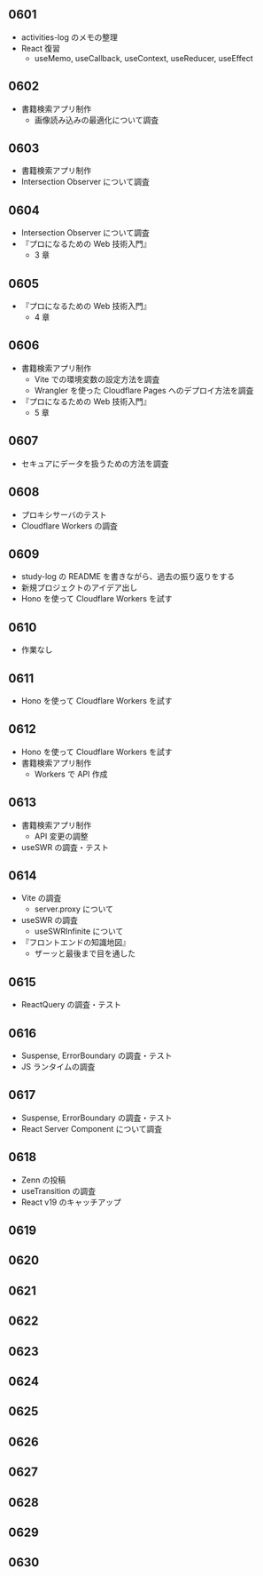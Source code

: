 ## 0601

- activities-log のメモの整理
- React 復習
  - useMemo, useCallback, useContext, useReducer, useEffect

## 0602

- 書籍検索アプリ制作
  - 画像読み込みの最適化について調査

## 0603

- 書籍検索アプリ制作
- Intersection Observer について調査

## 0604

- Intersection Observer について調査
- 『プロになるための Web 技術入門』
  - 3 章

## 0605

- 『プロになるための Web 技術入門』
  - 4 章

## 0606

- 書籍検索アプリ制作
  - Vite での環境変数の設定方法を調査
  - Wrangler を使った Cloudflare Pages へのデプロイ方法を調査
- 『プロになるための Web 技術入門』
  - 5 章

## 0607

- セキュアにデータを扱うための方法を調査

## 0608

- プロキシサーバのテスト
- Cloudflare Workers の調査

## 0609

- study-log の README を書きながら、過去の振り返りをする
- 新規プロジェクトのアイデア出し
- Hono を使って Cloudflare Workers を試す

## 0610

- 作業なし

## 0611

- Hono を使って Cloudflare Workers を試す

## 0612

- Hono を使って Cloudflare Workers を試す
- 書籍検索アプリ制作
  - Workers で API 作成

## 0613

- 書籍検索アプリ制作
  - API 変更の調整
- useSWR の調査・テスト

## 0614

- Vite の調査
  - server.proxy について
- useSWR の調査
  - useSWRInfinite について
- 『フロントエンドの知識地図』
  - ザーッと最後まで目を通した

## 0615

- ReactQuery の調査・テスト

## 0616

- Suspense, ErrorBoundary の調査・テスト
- JS ランタイムの調査

## 0617

- Suspense, ErrorBoundary の調査・テスト
- React Server Component について調査

## 0618

- Zenn の投稿
- useTransition の調査
- React v19 のキャッチアップ

## 0619

<!-- - 書籍検索アプリ制作
  - ReactQuery でフェッチ部分の書き換え
- ScrollRestoration の調査
- Supabase の調査 -->

## 0620

## 0621

## 0622

## 0623

## 0624

## 0625

## 0626

## 0627

## 0628

## 0629

## 0630

<!-- - リブラクリリース -->
